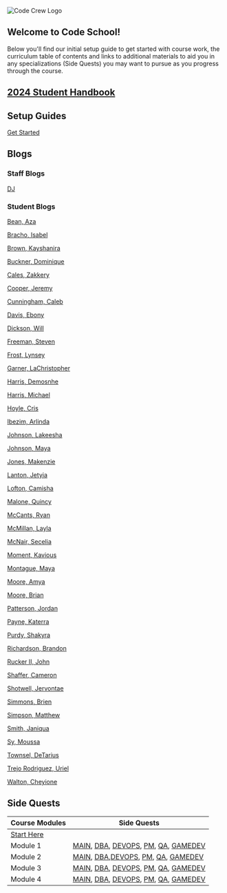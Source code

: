 ![Code Crew Logo](/Imgs/codecrewlogo.png  "image_tooltip")

## Welcome to Code School!

Below you'll find our initial setup guide to get started with course work, the curriculum table of contents and links to additional materials to aid you in any specializations (Side Quests) you may want to pursue as you progress through the course.

## [2024 Student Handbook](https://codeschoolcourses.slack.com/files/U03TR9E8144/F06FLD3TMLL/code_school_handbook_january2024.docx.pdf)

## Setup Guides
[Get Started](https://app.schoology.com/course/7112730999/materials?f=787763846)

## Blogs

### Staff Blogs

[DJ](/Blog/Staff/)

### Student Blogs
 
 [Bean, Aza](/Blog/2024/)
 
 [Bracho, Isabel](/Blog/2024/)
 
 [Brown, Kayshanira](/Blog/2024/)
 
 [Buckner, Dominique](/Blog/2024/)
 
 [Cales, Zakkery](/Blog/2024/)
 
 [Cooper, Jeremy](/Blog/2024/)
 
 [Cunningham, Caleb](/Blog/2024/)
 
 [Davis, Ebony](/Blog/2024/)
 
 [Dickson, Will](/Blog/2024/)
 
 [Freeman, Steven](/Blog/2024/)
 
 [Frost, Lynsey](/Blog/2024/)
 
 [Garner, LaChristopher](/Blog/2024/)
 
 [Harris, Demosnhe](/Blog/2024/)
 
 [Harris, Michael](/Blog/2024/)
 
 [Hoyle, Cris](/Blog/2024/)
 
 [Ibezim, Arlinda](/Blog/2024/)
 
 [Johnson, Lakeesha](/Blog/2024/)
 
 [Johnson, Maya](/Blog/2024/)
 
 [Jones, Makenzie](/Blog/2024/)
 
 [Lanton, Jetyia](/Blog/2024/)
 
 [Lofton, Camisha](/Blog/2024/)
 
 [Malone, Quincy](/Blog/2024/)
 
 [McCants, Ryan](/Blog/2024/)
 
 [McMillan, Layla](/Blog/2024/)
 
 [McNair, Secelia](/Blog/2024/)
 
 [Moment, Kavious](/Blog/2024/)
 
 [Montague, Maya](/Blog/2024/)
 
 [Moore, Amya](/Blog/2024/)
 
 [Moore, Brian](/Blog/2024/)
 
 [Patterson, Jordan](/Blog/2024/)
 
 [Payne, Katerra](/Blog/2024/)
 
 [Purdy, Shakyra](/Blog/2024/)
 
 [Richardson, Brandon](/Blog/2024/)
 
 [Rucker II, John](/Blog/2024/)
 
 [Shaffer, Cameron](/Blog/2024/)
 
 [Shotwell, Jervontae](/Blog/2024/)
 
 [Simmons, Brien](/Blog/2024/)
 
 [Simpson, Matthew](/Blog/2024/PublicKip)
 
 [Smith, Janiqua](/Blog/2024/)
 
 [Sy, Moussa](/Blog/2024/)
 
 [Townsel, DeTarius](/Blog/2024/)
 
 [Trejo Rodriguez, Uriel](/Blog/2024/)
 
 [Walton, Cheyione](/Blog/2024/)

## Side Quests

| Course Modules        | Side Quests |
|--------------|-----------|
| [Start Here](/Side_Quests/) |
| Module 1 | [MAIN](/Side_Quests/Module_1/MAIN), [DBA](/Side_Quests/Module_1/DBA), [DEVOPS](/Side_Quests/Module_1/DEVOPS), [PM](/Side_Quests/Module_1/PM), [QA](/Side_Quests/Module_1/QA), [GAMEDEV](/Side_Quests/Module_1/GAMEDEV) |
| Module 2 | [MAIN](/Side_Quests/Module_2/MAIN), [DBA](/Side_Quests/Module_2/DBA),[DEVOPS](/Side_Quests/Module_2/DEVOPS), [PM](/Side_Quests/Module_2/PM), [QA](/Side_Quests/Module_2/QA), [GAMEDEV](/Side_Quests/Module_2/GAMEDEV) |
| Module 3 | [MAIN](/Side_Quests/Module_3/MAIN), [DBA](/Side_Quests/Module_3/DBA), [DEVOPS](/Side_Quests/Module_3/DEVOPS), [PM](/Side_Quests/Module_3/PM), [QA](/Side_Quests/Module_3/QA), [GAMEDEV](/Side_Quests/Module_3/GAMEDEV) |
| Module 4 | [MAIN](/Side_Quests/Module_4/MAIN), [DBA](/Side_Quests/Module_4/DBA), [DEVOPS](/Side_Quests/Module_4/DEVOPS), [PM](/Side_Quests/Module_4/PM), [QA](/Side_Quests/Module_4/QA), [GAMEDEV](/Side_Quests/Module_4/GAMEDEV) |
